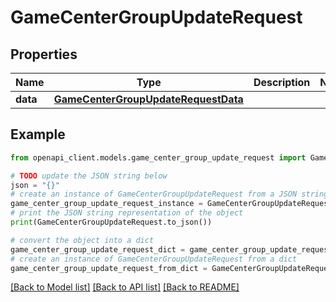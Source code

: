 # GameCenterGroupUpdateRequest


## Properties

Name | Type | Description | Notes
------------ | ------------- | ------------- | -------------
**data** | [**GameCenterGroupUpdateRequestData**](GameCenterGroupUpdateRequestData.md) |  | 

## Example

```python
from openapi_client.models.game_center_group_update_request import GameCenterGroupUpdateRequest

# TODO update the JSON string below
json = "{}"
# create an instance of GameCenterGroupUpdateRequest from a JSON string
game_center_group_update_request_instance = GameCenterGroupUpdateRequest.from_json(json)
# print the JSON string representation of the object
print(GameCenterGroupUpdateRequest.to_json())

# convert the object into a dict
game_center_group_update_request_dict = game_center_group_update_request_instance.to_dict()
# create an instance of GameCenterGroupUpdateRequest from a dict
game_center_group_update_request_from_dict = GameCenterGroupUpdateRequest.from_dict(game_center_group_update_request_dict)
```
[[Back to Model list]](../README.md#documentation-for-models) [[Back to API list]](../README.md#documentation-for-api-endpoints) [[Back to README]](../README.md)


